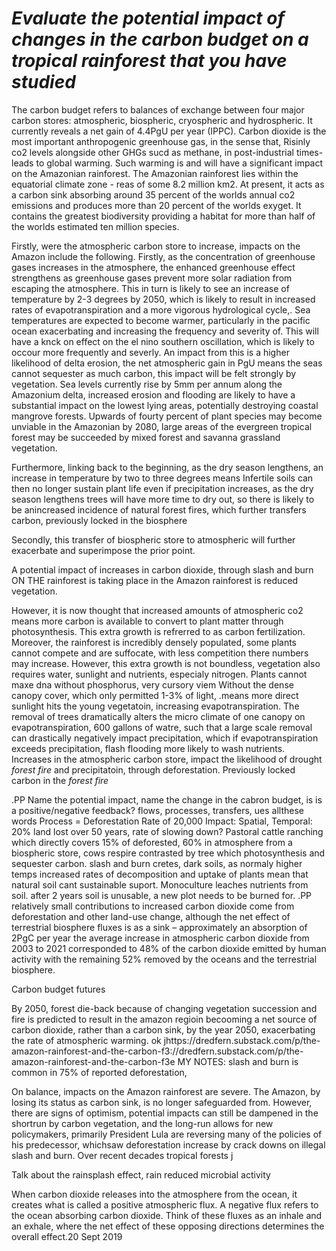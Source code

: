 # _Evaluate the potential impact of changes in the carbon budget on a tropical rainforest that you have studied_


The carbon budget refers to balances of exchange between four major carbon stores: atmospheric, biospheric, cryospheric and hydrospheric. It currently reveals a net gain of 4.4PgU per year (IPPC). Carbon dioxide is the most important anthropogenic greenhouse gas, in the sense that, Risinly co2 levels alongside other GHGs sucd as methane, in post-industrial times- leads to global warming. Such warming is and will have a significant impact on the Amazonian rainforest. The Amazonian rainforest lies within the equatorial climate zone  - 
reas of some 8.2 million km2. At present, it acts as a carbon sink absorbing around 35 percent of the worlds annual co2 emissions and produces more than 20 percent of the worlds exyget. It contains the greatest biodiversity providing a habitat for more than half of the worlds estimated ten million species.

Firstly, were the atmospheric carbon store to increase, impacts on the Amazon include the following. Firstly, as the concentration of greenhouse gases increases in the atmosphere, the enhanced greenhouse effect strengthens as greenhouse gases prevent more solar radiation from escaping the atmosphere. This in turn is likely to see an increase of temperature by 2-3 degrees by 2050, which is likely to result in increased rates of evapotranspiration and a more vigorous hydrological cycle,.  Sea temperatures are expected to become warmer, particularly in the pacific ocean exacerbating and increasing the frequency and severity of. This will have a knck on effect on the el nino southern oscillation, which is likely to occour more frequently and severly. An impact from this is a higher likelihood of delta erosion, the net atmospheric gain in PgU means the seas cannot sequester as much carbon, this impact will be felt strongly by vegetation. Sea levels currently rise by 5mm per annum along the Amazonium delta, increased erosion and flooding are likely to have a substantial impact on the lowest lying areas, potentially destroying coastal mangrove forests. 
Upwards of fourty percent of plant species may become unviable in the Amazonian by 2080, large areas of the evergreen tropical forest may be succeeded by mixed forest and savanna grassland vegetation. 

Furthermore, linking back to the beginning, as the dry season lengthens, an increase in temperature by two to three degrees means
Infertile soils can then no longer sustain plant life even if precipitation increases, 
as the dry season lengthens trees will have more time to dry out, so there is likely to be anincreased incidence of natural forest fires, which further transfers carbon, previously locked in the biosphere

Secondly, this transfer of biospheric store to atmospheric will further exacerbate and superimpose the prior point.



A potential impact of increases in carbon dioxide, through slash and burn ON THE rainforest is taking place in the Amazon rainforest is reduced vegetation.

However, it is now thought that increased amounts of atmospheric co2 means more carbon is available to convert to plant matter through photosynthesis. This extra growth is refrerred to as carbon fertilization. Moreover, the rainforest is incredibly densely populated, some plants cannot compete and are suffocate, with less competition there numbers may increase. However, this extra growth is not boundless, vegetation also requires water, sunlight and nutrients, especialy nitrogen. Plants cannot maxe dna without phosphorus, very cursory viem Without the dense canopy cover, which only permitted 1-3% of light, .means more direct sunlight hits the young vegetatoin, increasing evapotranspiration. The removal of trees dramatically alters the micro climate of one canopy on evapotranspiration, 600 gallons of watre, such that a large scale removal can drastically negatively impact precipitation, which if evapotranspiration exceeds precipitation, flash flooding more likely to wash nutrients.
Increases in the atmospheric carbon store, impact the likelihood of drought *forest fire* and precipitatoin, through deforestation. Previously locked carbon in the *forest fire* 

.PP
Name the potential impact, name the change in the cabron budget, is is a positive/negative feedback? flows, processes, transfers, ues allthese words
Process = Deforestation
Rate of 20,000
Impact: Spatial, Temporal: 20% land lost over 50 years, rate of slowing down?
 Pastoral cattle ranching which directly covers 15% of deforested, 60% in atmosphere from a biospheric store, cows respire contrasted by tree which photosynthesis and sequester carbon. slash and burn cretes, dark soils, as normaly higher temps increased rates of decomposition and uptake of plants mean that natural soil cant sustainable suport.
Monoculture leaches nutrients from soil. after 2 years soil is unusable, a new plot needs to be burned for.
.PP
relatively small contributions to increased carbon dioxide come from deforestation and other land-use change, although the net effect of terrestrial biosphere fluxes is as a sink – approximately an absorption of 2PgC per year
the average increase in atmospheric carbon dioxide from 2003 to 2021 corresponded to 48% of the carbon dioxide emitted by human activity with the remaining 52% removed by the oceans and the terrestrial biosphere.

Carbon budget futures

By 2050, forest die-back because of changing vegetation succession and fire is predicted to result in the amazon regioin becooming a net source of carbon dioxide, rather than a carbon sink, by the year 2050, exacerbating the rate of atmospheric warming.
ok jhttps://dredfern.substack.com/p/the-amazon-rainforest-and-the-carbon-f3://dredfern.substack.com/p/the-amazon-rainforest-and-the-carbon-f3e
MY NOTES:
slash and burn is common in 75% of reported deforestation,

On balance, impacts on the Amazon rainforest are severe. The Amazon, by losing its status as carbon sink, is no longer safeguarded from. However, there are signs of optimism, potential impacts can still be dampened in the shortrun by carbon vegetation, and the long-run allows for new policymakers, primarily President Lula are reversing many of the policies of his predecessor, whichsaw deforestation increase by crack downs on illegal slash and burn. Over recent decades tropical forests j

Talk about  the rainsplash effect, rain reduced microbial activity





When carbon dioxide releases into the atmosphere from the ocean, it creates what is called a positive atmospheric flux. A negative flux refers to the ocean absorbing carbon dioxide. Think of these fluxes as an inhale and an exhale, where the net effect of these opposing directions determines the overall effect.20 Sept 2019

